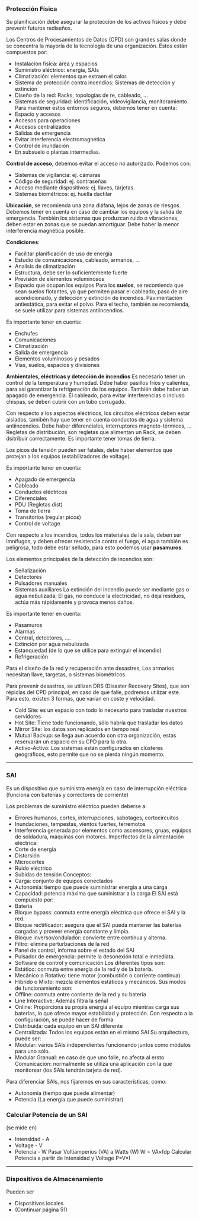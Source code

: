 
### Protección Física
Su planificación debe asegurar la protección de los activos físicos y debe prevenir futuros rediseños.

Los Centros de Procesamientos de Datos (CPD) son grandes salas donde se concentra la mayoría de la tecnología de una organización.
Estos están compuestos por:
 - Instalación física: área y espacios
 - Suministro eléctrico: energía, SAIs
 - Climatización: elementos que extraen el calor.
 - Sistema de protección contra incendios: Sistemas de detección y extinción
 - Diseño de la red: Racks, topologías de re, cableado, ...
 - Sistemas de seguridad: identificación, videovigilancia, monitoramiento.
Para mantener estos entornos seguros, debemos tener en cuenta:
 - Espacio y accesos
 - Accesos para operaciones
 - Accesos centralizados
 - Salidas de emergencia
 - Evitar interferencia electromagnética
 - Control de inundación
 - En subsuelo o plantas intermedias.

**Control de acceso**, debemos evitar el acceso no autorizado. Podemos con:
 - Sistemas de vigilancia: ej. cámaras
 - Código de seguridad: ej. contraseñas
 - Acceso mediante dispositivos: ej. llaves, tarjetas.
 - Sistemas biométricos: ej. huella dactilar

**Ubicación**, se recomienda una zona diáfana, lejos de zonas de riesgos. Debemos tener en cuenta en caso de cambiar los equipos y la salida de emergencia.
También los sistemas que produzcan ruido o vibraciones, deben estar en zonas que se puedan amortiguar.
Debe haber la menor interferencia magnética posible.

**Condiciones**:
 - Facilitar planificación de uso de energía
 - Estudio de comunicaciones, cableado, armarios, ...
 - Analisis de climatización
 - Estructura, debe ser lo suficientemente fuerte
 - Previsión de elementos voluminosos
 - Espacio que ocupan los equipos
Para los **suelos**, se recomienda que sean suelos flotantes, ya que permiten pasar el cableado, paso de aire acondicionado, y detección y extinción de incendios.
Pavimentación antiestática, para evitar el polvo.
Para el techo, también se recomienda, se suele utilizar para sistemas antiincendios.

Es importante tener en cuenta:
 - Enchufes
 - Comunicaciones
 - Climatización
 - Salida de emergencia
 - Elementos voluminosos y pesados
 - Vías, suelos, espacios y divisiones

**Ambientales, eléctricas y detección de incendios**
Es necesario tener un control de la temperatura y humedad.
Debe haber pasillos fríos y calientes, para así garantizar la refrigeración de los equipos.
También debe haber un apagado de emergencia.
El cableado, para evitar interferencias o incluso chispas, se deben cubrir con un tubo corrugado.

Con respecto a los aspectos eléctricos, los circuitos eléctricos deben estar aislados, tamibén hay que tener en cuenta conductos de agua y sistema antiincendios.
Debe haber diferenciales, interruptores magneto-térmicos, ...
Regletas de distribución, son regletas que alimentan un Rack, se deben dsitribuir correctamente.
Es importante tener tomas de tierra.

Los picos de tensión pueden ser fatales, debe haber elementos que protejan a los equipos (estabilizadores de voltage).

Es importante tener en cuenta:
 - Apagado de emergencia
 - Cableado
 - Conductos eléctricos
 - Diferenciales
 - PDU (Regletas dist)
 - Toma de tierra
 - Transitorios (regular picos)
 - Control de voltage

Con respecto a los incendios, todos los materiales de la sala, deben ser imnífugos, y deben ofrecer resistencia contra el fuego, el agua también es peligrosa, todo debe estar sellado, para esto podemos usar **pasamuros**.

Los elementos principales de la detección de incendios son:
 - Señalización
 - Detectores
 - Pulsadores manuales
 - Sistemas auxiliares
La extinción del incendio puede ser mediante gas o agua nebulizada;
El gas, no conduce la electricidad, no deja residuos, actúa más rápidamente y provoca menos daños.

Es importante tener en cuenta:
 - Pasamuros
 - Alarmas
 - Central, detectores, ....
 - Extinción por agua nebulizada
 - Estanquedad (de lo que se utilice para extinguir el incendio)
 - Refrigeración

Para el diseño de la red y recuperación ante desastres,
Los armarios necesitan llave, targetas, o sistemas biométricos.

Para prevenir desastres, se utilizan DRS (Disaster Recovery Sites), que son répiclas del CPD principal, en caso de que falle, podremos utilizar este.
Para esto, existen 3 formas, que varían en coste y velocidad.
 - Cold Site: es un espacio con todo lo necesario para trasladar nuestros servidores
 - Hot Site: Tiene todo funcionando, sólo habría que trasladar los datos
 - Mirror Site: los datos son replicados en tiempo real
 - Mutual Backup: se llega  aun acuerdo con otra organización, estas reservarán un espacio en su CPD para la otra.
 - Activo-Activo: Los sistemas están configurados en clústeres geográficos, esto permite que no se pierda ningún momento.

---

### SAI
Es un dispositivo que suministra energía en caso de interrupción eléctrica (funciona con baterías y correctores de corriente)

Los problemas de suministro eléctrico pueden deberse a:
 - Errores humanos, cortes, interrupciones, sabotages, cortocircuitos
 - Inundaciones, tempestas, vientos fuertes, terremotos
 - Interferencia generada por elementos como ascensores, gruas, equipos de soldadura, máquinas con motores.
 Imperfectos de la alimentación eléctrica:
  - Corte de energía
  - Distorsión
  - Microcortes
  - Ruido eléctrico
  - Subidas de tensión
Conceptos:
 - Carga: conjunto de equipos conectados
 - Autonomía: tiempo que puede suministrar energía a una carga
 - Capacidad: potencia máxima que suministrar a la carga
El SAI está compuesto por:
 - Batería
 - Bloque bypass: conmuta entre energía eléctrica que ofrece el SAI y la red.
 - Bloque rectificador: asegura que el SAI pueda mantener las baterías cargadas y proveer energía constante y limpia.
 - Bloque inversor/ondulador: convierte entre contínua y alterna.
 - Filtro: elimina perturbaciones de la red
 - Panel de control, informa sobre el estado del SAI
 - Pulsador de emergencia: permite la desonexión total e inmediata.
 - Software de control y comunicación
Los diferentes tipos son:
 - Estático:  conmuta entre energía de la red y de la batería.
 - Mecánico o Rotativo: tiene motor (combustión o corriente continua).
 - Híbrido o Mixto: mezcla elementos estáticos y mecánicos.
Sus modos de funcionamiento son:
 - Offline: conmuta entre corriente de la red y su batería
 - Line Interactive: Además filtra la señal
 - Online: Proporciona su propia energía al equipo mientras carga sus baterías, lo que ofrece mayor estabilidad y protección.
Con respecto a la configuración, se puede hacer de forma:
 - Distribuida: cada equipo en un SAI diferente
 - Centralizada: Todos los equipos están en el mismo SAI
Su arquitectura, puede ser:
 - Modular: varios SAIs independientes funcionando juntos como módulos para uno sólo.
 - Modular Granual: en caso de que uno falle, no afecta al ersto
Comunicación: normalmente se utiliza una aplicación con la que monitorear (los SAIs tendrán tarjeta de red).

Para diferenciar SAIs, nos fijaremos en sus características, como:
 - Autonomía (tiempo que puede alimentar)
 - Potencia (La energía que puede suministrar)

### Calcular Potencia de un SAI
 (se mide en)
  - Intensidad - A
  - Voltage - V
  - Potencia - W
Pasar Voltiamperios (VA) a Watts (W)
	W = VA×fdp
Calcular Potencia a partir de Intensidad y Voltage
	P=V×I

---

### Dispositivos de Almacenamiento
Pueden ser
 - Dispositivos locales 
 - (Continuar página 51)
